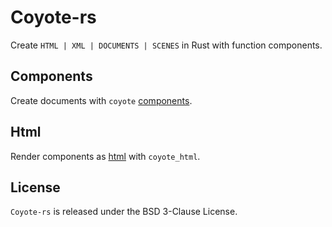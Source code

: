 # Coyote-rs

Create `HTML | XML | DOCUMENTS | SCENES` in Rust with function components.

## Components

Create documents with `coyote` [components](./coyote/README.md).

## Html

Render components as [html](./coyote_html/README.md) with `coyote_html`.

## License

`Coyote-rs` is released under the BSD 3-Clause License.
